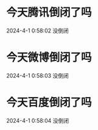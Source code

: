 # 今天腾讯倒闭了吗

2024-4-1 0:58:02 没倒闭

# 今天微博倒闭了吗

2024-4-1 0:58:03 没倒闭

# 今天百度倒闭了吗

2024-4-1 0:58:04 没倒闭

